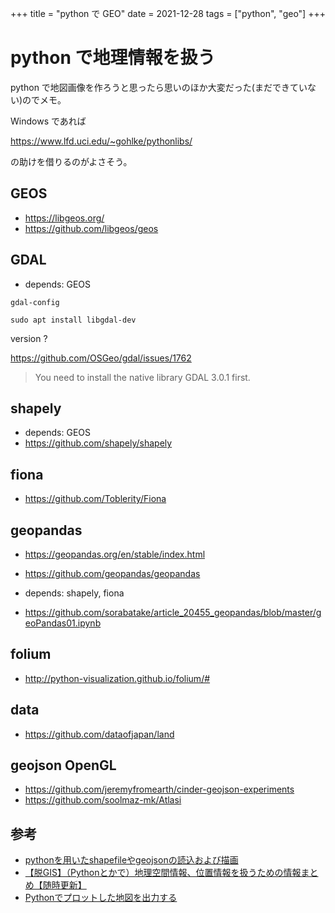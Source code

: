 +++
title = "python で GEO"
date = 2021-12-28
tags = ["python", "geo"]
+++

# python で地理情報を扱う

python で地図画像を作ろうと思ったら思いのほか大変だった(まだできていない)のでメモ。

Windows であれば

<https://www.lfd.uci.edu/~gohlke/pythonlibs/>

の助けを借りるのがよさそう。

## GEOS

* <https://libgeos.org/>
* <https://github.com/libgeos/geos>

## GDAL

* depends: GEOS

`gdal-config`

```
sudo apt install libgdal-dev
```

version ?

<https://github.com/OSGeo/gdal/issues/1762>

> You need to install the native library GDAL 3.0.1 first. 

## shapely

* depends: GEOS
* <https://github.com/shapely/shapely>

## fiona

* <https://github.com/Toblerity/Fiona>

## geopandas

* <https://geopandas.org/en/stable/index.html>
* <https://github.com/geopandas/geopandas>
* depends: shapely, fiona

* <https://github.com/sorabatake/article_20455_geopandas/blob/master/geoPandas01.ipynb>

## folium

* <http://python-visualization.github.io/folium/#>

## data

* https://github.com/dataofjapan/land

## geojson OpenGL

* <https://github.com/jeremyfromearth/cinder-geojson-experiments>
* <https://github.com/soolmaz-mk/Atlasi>

## 参考

* [pythonを用いたshapefileやgeojsonの読込および描画](https://qiita.com/HidKamiya/items/5e7240f8f66c9af8b10e)
* [【脱GIS】（Pythonとかで）地理空間情報、位置情報を扱うための情報まとめ【随時更新】](https://qiita.com/aimof/items/b4e4551d27abaf5bb258)
* [Pythonでプロットした地図を出力する](https://note.com/yearman/n/n69fa3f2d583d)

